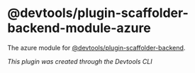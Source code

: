 # @devtools/plugin-scaffolder-backend-module-azure

The azure module for [@devtools/plugin-scaffolder-backend](https://www.npmjs.com/package/@devtools/plugin-scaffolder-backend).

_This plugin was created through the Devtools CLI_
